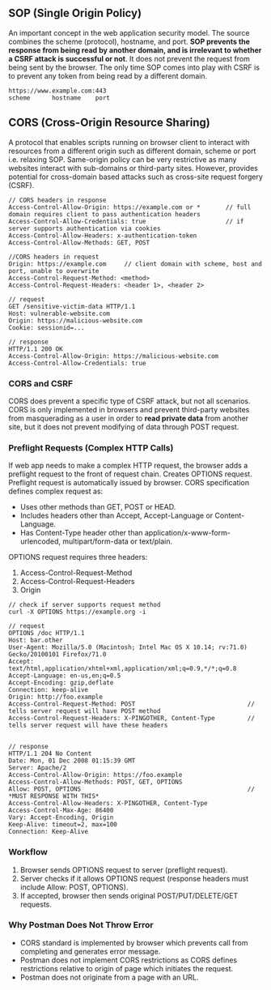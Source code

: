 ## SOP (Single Origin Policy)

An important concept in the web application security model. The source combines the scheme (protocol), hostname, and port. **SOP prevents the response from being read by another domain, and is irrelevant to whether a CSRF attack is successful or not**. It does not prevent the request from being sent by the browser. The only time SOP comes into play with CSRF is to prevent any token from being read by a different domain.

```
https://www.example.com:443
scheme      hostname    port
```

## CORS (Cross-Origin Resource Sharing)

A protocol that enables scripts running on browser client to interact with resources from a different origin such as different domain, scheme or port i.e. relaxing SOP. Same-origin policy can be very restrictive as many websites interact with sub-domains or third-party sites. However, provides potential for cross-domain based attacks such as cross-site request forgery (CSRF).

```
// CORS headers in response
Access-Control-Allow-Origin: https://example.com or *       // full domain requires client to pass authentication headers
Access-Control-Allow-Credentials: true                      // if server supports authentication via cookies
Access-Control-Allow-Headers: x-authentication-token
Access-Control-Allow-Methods: GET, POST

//CORS headers in request
Origin: https://example.com     // client domain with scheme, host and port, unable to overwrite
Access-Control-Request-Method: <method>
Access-Control-Request-Headers: <header 1>, <header 2>

// request
GET /sensitive-victim-data HTTP/1.1
Host: vulnerable-website.com
Origin: https://malicious-website.com
Cookie: sessionid=...

// response
HTTP/1.1 200 OK
Access-Control-Allow-Origin: https://malicious-website.com
Access-Control-Allow-Credentials: true
```

### CORS and CSRF

CORS does prevent a specific type of CSRF attack, but not all scenarios. CORS is only implemented in browsers and prevent third-party websites from masquerading as a user in order to **read private data** from another site, but it does not prevent modifying of data through POST request.

### Preflight Requests (Complex HTTP Calls)

If web app needs to make a complex HTTP request, the browser adds a preflight request to the front of request chain. Creates OPTIONS request. Preflight request is automatically issued by browser.
CORS specification defines complex request as:

- Uses other methods than GET, POST or HEAD.
- Includes headers other than Accept, Accept-Language or Content-Language.
- Has Content-Type header other than application/x-www-form-urlencoded, multipart/form-data or text/plain.

OPTIONS request requires three headers:

1. Access-Control-Request-Method
2. Access-Control-Request-Headers
3. Origin

```
// check if server supports request method
curl -X OPTIONS https://example.org -i
```

```
// request
OPTIONS /doc HTTP/1.1
Host: bar.other
User-Agent: Mozilla/5.0 (Macintosh; Intel Mac OS X 10.14; rv:71.0) Gecko/20100101 Firefox/71.0
Accept: text/html,application/xhtml+xml,application/xml;q=0.9,*/*;q=0.8
Accept-Language: en-us,en;q=0.5
Accept-Encoding: gzip,deflate
Connection: keep-alive
Origin: http://foo.example
Access-Control-Request-Method: POST                               // tells server request will have POST method
Access-Control-Request-Headers: X-PINGOTHER, Content-Type         // tells server request will have these headers


// response
HTTP/1.1 204 No Content
Date: Mon, 01 Dec 2008 01:15:39 GMT
Server: Apache/2
Access-Control-Allow-Origin: https://foo.example
Access-Control-Allow-Methods: POST, GET, OPTIONS
Allow: POST, OPTIONS                                              // *MUST RESPONSE WITH THIS*
Access-Control-Allow-Headers: X-PINGOTHER, Content-Type
Access-Control-Max-Age: 86400
Vary: Accept-Encoding, Origin
Keep-Alive: timeout=2, max=100
Connection: Keep-Alive
```

### Workflow

1. Browser sends OPTIONS request to server (preflight request).
2. Server checks if it allows OPTIONS request (response headers must include Allow: POST, OPTIONS).
3. If accepted, browser then sends original POST/PUT/DELETE/GET requests.

### Why Postman Does Not Throw Error

- CORS standard is implemented by browser which prevents call from completing and generates error message.
- Postman does not implement CORS restrictions as CORS defines restrictions relative to origin of page which initiates the request.
- Postman does not originate from a page with an URL.
